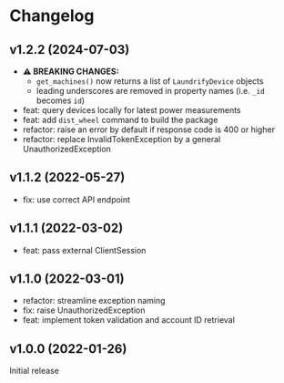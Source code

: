 # Changelog

## v1.2.2 (2024-07-03)
 - **⚠️ BREAKING CHANGES:** 
   - `get_machines()` now returns a list of `LaundrifyDevice` objects
   - leading underscores are removed in property names (i.e. `_id` becomes `id`)
 - feat: query devices locally for latest power measurements
 - feat: add `dist_wheel` command to build the package
 - refactor: raise an error by default if response code is 400 or higher
 - refactor: replace InvalidTokenException by a general UnauthorizedException

## v1.1.2 (2022-05-27)

 - fix: use correct API endpoint

## v1.1.1 (2022-03-02)

 - feat: pass external ClientSession

## v1.1.0 (2022-03-01)

 - refactor: streamline exception naming
 - fix: raise UnauthorizedException
 - feat: implement token validation and account ID retrieval

## v1.0.0 (2022-01-26)

Initial release